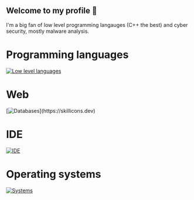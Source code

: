 ## Welcome to my profile 👋
I'm a big fan of low level programming langauges (C++ the best) and cyber security, mostly malware analysis.

 # Programming languages
[![Low level languages](https://skillicons.dev/icons?i=cpp,c,cs,py)](https://skillicons.dev)
# Web
[![Databases](https://skillicons.dev/icons?i=html,css,php,wordpress,mysql,)](https://skillicons.dev)
# IDE
[![IDE](https://skillicons.dev/icons?i=visualstudio,pycharm)](https://skillicons.dev)
# Operating systems
[![Systems](https://skillicons.dev/icons?i=windows,linux,kali,ubuntu)](https://skillicons.dev)
